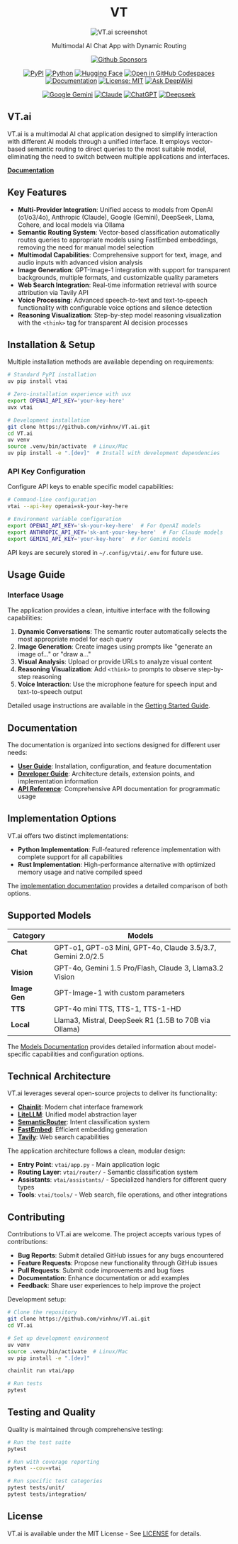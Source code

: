 <h1 align="center">VT</h1>

<p align="center">
  <img src="./public/screenshot.jpg" alt="VT.ai screenshot">
  <p align="center">Multimodal AI Chat App with Dynamic Routing</p>
</p>

<p align="center">
<a href="https://github.com/sponsors/vinhnx"><img alt="Github Sponsors" src="https://img.shields.io/badge/GitHub%20Sponsors-30363D?&logo=GitHub-Sponsors&logoColor=EA4AAA"></a>
</p>

<p align="center">
  <a href="https://pypi.org/project/vtai/"><img alt="PyPI" src="https://img.shields.io/pypi/v/vtai?logo=pypi&logoColor=fff"></a>
  <a href="https://pypi.org/project/vtai/"><img alt="Python" src="https://img.shields.io/pypi/pyversions/vtai?logo=python&logoColor=white"></a>
  <a href="https://huggingface.co/vinhnx90"><img alt="Hugging Face" src="https://img.shields.io/badge/Hugging%20Face-FFD21E?logo=huggingface&logoColor=000"></a>
  <a href="https://codespaces.new/vinhnx/VT.ai"><img alt="Open in GitHub Codespaces" src="https://img.shields.io/badge/Open%20in-Codespaces-blue?logo=github"/></a>
  <a href="https://vinhnx.github.io/VT.ai"><img alt="Documentation" src="https://img.shields.io/badge/Documentation-526CFE?logo=materialformkdocs&logoColor=fff"></a>
  <a href="https://github.com/vinhnx/VT.ai/blob/main/LICENSE"><img alt="License: MIT" src="https://img.shields.io/badge/License-MIT-yellow.svg"></a>
  <a href="https://deepwiki.com/vinhnx/VT.ai"><img src="https://deepwiki.com/badge.svg" alt="Ask DeepWiki"></a>
</p>

<p align="center">
  <a href="#"><img alt="Google Gemini" src="https://img.shields.io/badge/Google%20Gemini-886FBF?logo=googlegemini&logoColor=fff"></a>
  <a href="#"><img alt="Claude" src="https://img.shields.io/badge/Claude-D97757?logo=claude&logoColor=fff"></a>
  <a href="#"><img alt="ChatGPT" src="https://img.shields.io/badge/ChatGPT-74aa9c?logo=openai&logoColor=white"></a>
  <a href="#"><img alt="Deepseek" src="https://custom-icon-badges.demolab.com/badge/Deepseek-4D6BFF?logo=deepseek&logoColor=fff"></a>
</p>

## VT.ai

VT.ai is a multimodal AI chat application designed to simplify interaction with different AI models through a unified interface. It employs vector-based semantic routing to direct queries to the most suitable model, eliminating the need to switch between multiple applications and interfaces.

**[Documentation](https://vinhnx.github.io/VT.ai/)**

## Key Features

- **Multi-Provider Integration**: Unified access to models from OpenAI (o1/o3/4o), Anthropic (Claude), Google (Gemini), DeepSeek, Llama, Cohere, and local models via Ollama
- **Semantic Routing System**: Vector-based classification automatically routes queries to appropriate models using FastEmbed embeddings, removing the need for manual model selection
- **Multimodal Capabilities**: Comprehensive support for text, image, and audio inputs with advanced vision analysis
- **Image Generation**: GPT-Image-1 integration with support for transparent backgrounds, multiple formats, and customizable quality parameters
- **Web Search Integration**: Real-time information retrieval with source attribution via Tavily API
- **Voice Processing**: Advanced speech-to-text and text-to-speech functionality with configurable voice options and silence detection
- **Reasoning Visualization**: Step-by-step model reasoning visualization with the `<think>` tag for transparent AI decision processes

## Installation & Setup

Multiple installation methods are available depending on requirements:

```bash
# Standard PyPI installation
uv pip install vtai

# Zero-installation experience with uvx
export OPENAI_API_KEY='your-key-here'
uvx vtai

# Development installation
git clone https://github.com/vinhnx/VT.ai.git
cd VT.ai
uv venv
source .venv/bin/activate  # Linux/Mac
uv pip install -e ".[dev]"  # Install with development dependencies
```

### API Key Configuration

Configure API keys to enable specific model capabilities:

```bash
# Command-line configuration
vtai --api-key openai=sk-your-key-here

# Environment variable configuration
export OPENAI_API_KEY='sk-your-key-here'  # For OpenAI models
export ANTHROPIC_API_KEY='sk-ant-your-key-here'  # For Claude models
export GEMINI_API_KEY='your-key-here'  # For Gemini models
```

API keys are securely stored in `~/.config/vtai/.env` for future use.

## Usage Guide

### Interface Usage

The application provides a clean, intuitive interface with the following capabilities:

1. **Dynamic Conversations**: The semantic router automatically selects the most appropriate model for each query
2. **Image Generation**: Create images using prompts like "generate an image of..." or "draw a..."
3. **Visual Analysis**: Upload or provide URLs to analyze visual content
4. **Reasoning Visualization**: Add `<think>` to prompts to observe step-by-step reasoning
5. **Voice Interaction**: Use the microphone feature for speech input and text-to-speech output

Detailed usage instructions are available in the [Getting Started Guide](https://vinhnx.github.io/VT.ai/user/getting-started/).

## Documentation

The documentation is organized into sections designed for different user needs:

- **[User Guide](https://vinhnx.github.io/VT.ai/user/getting-started/)**: Installation, configuration, and feature documentation
- **[Developer Guide](https://vinhnx.github.io/VT.ai/developer/architecture/)**: Architecture details, extension points, and implementation information
- **[API Reference](https://vinhnx.github.io/VT.ai/api/)**: Comprehensive API documentation for programmatic usage

## Implementation Options

VT.ai offers two distinct implementations:

- **Python Implementation**: Full-featured reference implementation with complete support for all capabilities
- **Rust Implementation**: High-performance alternative with optimized memory usage and native compiled speed

The [implementation documentation](https://vinhnx.github.io/VT.ai/user/getting-started/#implementation-options) provides a detailed comparison of both options.

## Supported Models

| Category       | Models                                                |
|----------------|----------------------------------------------------- |
| **Chat**       | GPT-o1, GPT-o3 Mini, GPT-4o, Claude 3.5/3.7, Gemini 2.0/2.5  |
| **Vision**     | GPT-4o, Gemini 1.5 Pro/Flash, Claude 3, Llama3.2 Vision    |
| **Image Gen**  | GPT-Image-1 with custom parameters                   |
| **TTS**        | GPT-4o mini TTS, TTS-1, TTS-1-HD                     |
| **Local**      | Llama3, Mistral, DeepSeek R1 (1.5B to 70B via Ollama) |

The [Models Documentation](https://vinhnx.github.io/VT.ai/user/models/) provides detailed information about model-specific capabilities and configuration options.

## Technical Architecture

VT.ai leverages several open-source projects to deliver its functionality:

- **[Chainlit](https://chainlit.io)**: Modern chat interface framework
- **[LiteLLM](https://docs.litellm.ai)**: Unified model abstraction layer
- **[SemanticRouter](https://github.com/aurelio-labs/semantic-router)**: Intent classification system
- **[FastEmbed](https://github.com/qdrant/fastembed)**: Efficient embedding generation
- **[Tavily](https://tavily.com)**: Web search capabilities

The application architecture follows a clean, modular design:

- **Entry Point**: `vtai/app.py` - Main application logic
- **Routing Layer**: `vtai/router/` - Semantic classification system
- **Assistants**: `vtai/assistants/` - Specialized handlers for different query types
- **Tools**: `vtai/tools/` - Web search, file operations, and other integrations

## Contributing

Contributions to VT.ai are welcome. The project accepts various types of contributions:

- **Bug Reports**: Submit detailed GitHub issues for any bugs encountered
- **Feature Requests**: Propose new functionality through GitHub issues
- **Pull Requests**: Submit code improvements and bug fixes
- **Documentation**: Enhance documentation or add examples
- **Feedback**: Share user experiences to help improve the project

Development setup:

```bash
# Clone the repository
git clone https://github.com/vinhnx/VT.ai.git
cd VT.ai

# Set up development environment
uv venv
source .venv/bin/activate  # Linux/Mac
uv pip install -e ".[dev]"

chainlit run vtai/app

# Run tests
pytest
```

## Testing and Quality

Quality is maintained through comprehensive testing:

```bash
# Run the test suite
pytest

# Run with coverage reporting
pytest --cov=vtai

# Run specific test categories
pytest tests/unit/
pytest tests/integration/
```

## License

VT.ai is available under the MIT License - See [LICENSE](LICENSE) for details.
